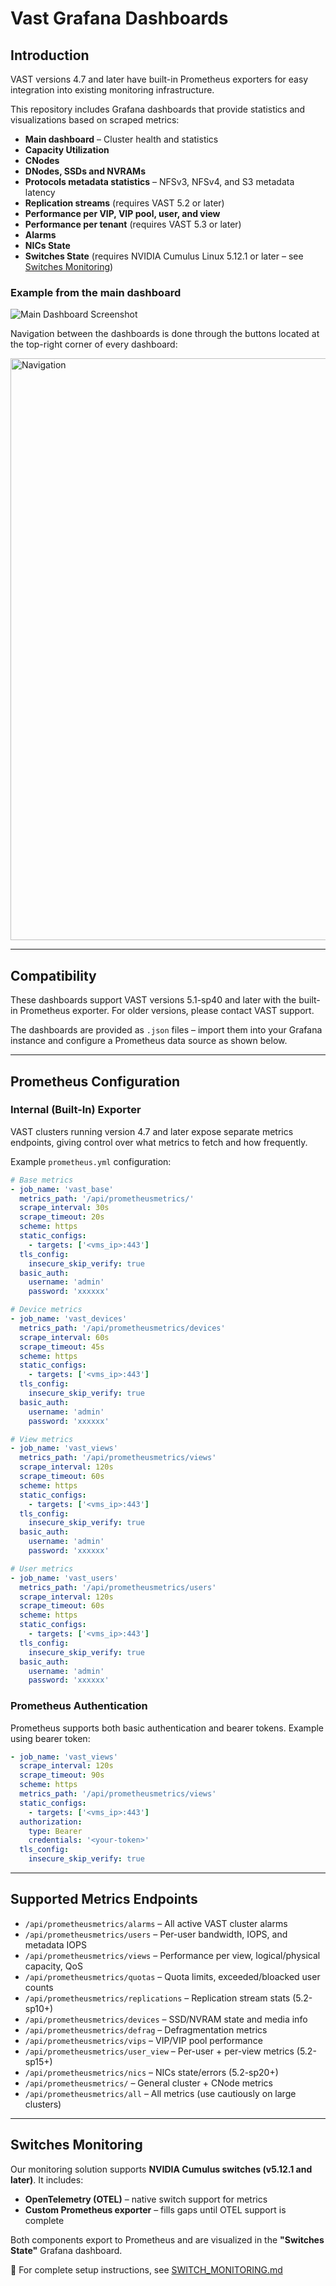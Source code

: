 # Vast Grafana Dashboards

## Introduction

VAST versions 4.7 and later have built-in Prometheus exporters for easy integration into existing monitoring infrastructure.

This repository includes Grafana dashboards that provide statistics and visualizations based on scraped metrics:

* **Main dashboard** – Cluster health and statistics
* **Capacity Utilization**
* **CNodes**
* **DNodes, SSDs and NVRAMs**
* **Protocols metadata statistics** – NFSv3, NFSv4, and S3 metadata latency
* **Replication streams** (requires VAST 5.2 or later)
* **Performance per VIP, VIP pool, user, and view**
* **Performance per tenant** (requires VAST 5.3 or later)
* **Alarms**
* **NICs State**
* **Switches State** (requires NVIDIA Cumulus Linux 5.12.1 or later – see [Switches Monitoring](#switches-monitoring))

### Example from the main dashboard

![Main Dashboard Screenshot](https://github.com/user-attachments/assets/68e5e41a-d39f-4d95-ae58-d919bcd4a33e)

Navigation between the dashboards is done through the buttons located at the top-right corner of every dashboard:

<img width="931" alt="Navigation" src="https://github.com/user-attachments/assets/924df197-3aef-45c3-b625-b1a35226ca73" />

---

## Compatibility

These dashboards support VAST versions 5.1-sp40 and later with the built-in Prometheus exporter. For older versions, please contact VAST support.

The dashboards are provided as `.json` files – import them into your Grafana instance and configure a Prometheus data source as shown below.

---

## Prometheus Configuration

### Internal (Built-In) Exporter

VAST clusters running version 4.7 and later expose separate metrics endpoints, giving control over what metrics to fetch and how frequently.

Example `prometheus.yml` configuration:

```yaml
# Base metrics
- job_name: 'vast_base'
  metrics_path: '/api/prometheusmetrics/'
  scrape_interval: 30s
  scrape_timeout: 20s
  scheme: https
  static_configs:
    - targets: ['<vms_ip>:443']
  tls_config:
    insecure_skip_verify: true
  basic_auth:
    username: 'admin'
    password: 'xxxxxx'

# Device metrics
- job_name: 'vast_devices'
  metrics_path: '/api/prometheusmetrics/devices'
  scrape_interval: 60s
  scrape_timeout: 45s
  scheme: https
  static_configs:
    - targets: ['<vms_ip>:443']
  tls_config:
    insecure_skip_verify: true
  basic_auth:
    username: 'admin'
    password: 'xxxxxx'

# View metrics
- job_name: 'vast_views'
  metrics_path: '/api/prometheusmetrics/views'
  scrape_interval: 120s
  scrape_timeout: 60s
  scheme: https
  static_configs:
    - targets: ['<vms_ip>:443']
  tls_config:
    insecure_skip_verify: true
  basic_auth:
    username: 'admin'
    password: 'xxxxxx'

# User metrics
- job_name: 'vast_users'
  metrics_path: '/api/prometheusmetrics/users'
  scrape_interval: 120s
  scrape_timeout: 60s
  scheme: https
  static_configs:
    - targets: ['<vms_ip>:443']
  tls_config:
    insecure_skip_verify: true
  basic_auth:
    username: 'admin'
    password: 'xxxxxx'
```

### Prometheus Authentication

Prometheus supports both basic authentication and bearer tokens. Example using bearer token:

```yaml
- job_name: 'vast_views'
  scrape_interval: 120s
  scrape_timeout: 90s
  scheme: https
  metrics_path: '/api/prometheusmetrics/views'
  static_configs:
    - targets: ['<vms_ip>:443']
  authorization:
    type: Bearer
    credentials: '<your-token>'
  tls_config:
    insecure_skip_verify: true
```

---

## Supported Metrics Endpoints

* `/api/prometheusmetrics/alarms` – All active VAST cluster alarms
* `/api/prometheusmetrics/users` – Per-user bandwidth, IOPS, and metadata IOPS
* `/api/prometheusmetrics/views` – Performance per view, logical/physical capacity, QoS
* `/api/prometheusmetrics/quotas` – Quota limits, exceeded/bloacked user counts
* `/api/prometheusmetrics/replications` – Replication stream stats (5.2-sp10+)
* `/api/prometheusmetrics/devices` – SSD/NVRAM state and media info
* `/api/prometheusmetrics/defrag` – Defragmentation metrics
* `/api/prometheusmetrics/vips` – VIP/VIP pool performance
* `/api/prometheusmetrics/user_view` – Per-user + per-view metrics (5.2-sp15+)
* `/api/prometheusmetrics/nics` – NICs state/errors (5.2-sp20+)
* `/api/prometheusmetrics/` – General cluster + CNode metrics
* `/api/prometheusmetrics/all` – All metrics (use cautiously on large clusters)

---

## Switches Monitoring

Our monitoring solution supports **NVIDIA Cumulus switches (v5.12.1 and later)**. It includes:

* **OpenTelemetry (OTEL)** – native switch support for metrics
* **Custom Prometheus exporter** – fills gaps until OTEL support is complete

Both components export to Prometheus and are visualized in the **"Switches State"** Grafana dashboard.

📄 For complete setup instructions, see [SWITCH\_MONITORING.md](./SWITCH_MONITORING.md)
